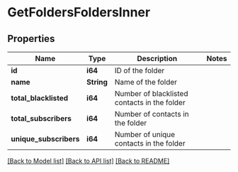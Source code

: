 # GetFoldersFoldersInner

## Properties

Name | Type | Description | Notes
------------ | ------------- | ------------- | -------------
**id** | **i64** | ID of the folder | 
**name** | **String** | Name of the folder | 
**total_blacklisted** | **i64** | Number of blacklisted contacts in the folder | 
**total_subscribers** | **i64** | Number of contacts in the folder | 
**unique_subscribers** | **i64** | Number of unique contacts in the folder | 

[[Back to Model list]](../README.md#documentation-for-models) [[Back to API list]](../README.md#documentation-for-api-endpoints) [[Back to README]](../README.md)


